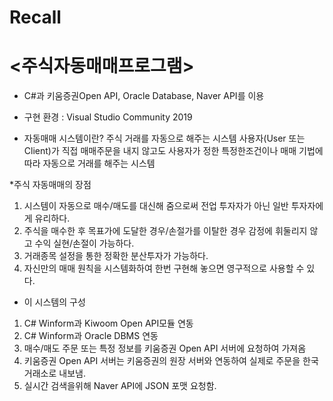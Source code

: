 # Recall

# <주식자동매매프로그램>

- C#과 키움증권Open API, Oracle Database, Naver API를 이용

- 구현 환경 : Visual Studio Community 2019

* 자동매매 시스템이란?
주식 거래를 자동으로 해주는 시스템
사용자(User 또는 Client)가 직접 매매주문을 내지 않고도 사용자가 정한 특정한조건이나 매매 기법에 따라 자동으로 거래를 해주는 시스템

*주식 자동매매의 장점
1. 시스템이 자동으로 매수/매도를 대신해 줌으로써 전업 투자자가 아닌 일반 투자자에게 유리하다.
2. 주식을 매수한 후 목표가에 도달한 경우/손절가를 이탈한 경우 감정에 휘둘리지 않고 수익 실현/손절이 가능하다.
3. 거래종목 설정을 통한 정확한 분산투자가 가능하다.
4. 자신만의 매매 원칙을 시스템화하여 한번 구현해 놓으면 영구적으로 사용할 수 있다.

* 이 시스템의 구성
1. C# Winform과 Kiwoom Open API모듈 연동
2. C# Winform과 Oracle DBMS 연동
3. 매수/매도 주문 또는 특정 정보를 키움증권 Open API 서버에 요청하여 가져옴
4. 키움증권 Open API 서버는 키움증권의 원장 서버와 연동하여 실제로 주문을 한국거래소로 내보냄.
5. 실시간 검색을위해 Naver API에 JSON 포맷 요청함. 
